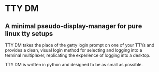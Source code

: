 # TTY DM
## A minimal pseudo-display-manager for pure linux tty setups

TTY DM takes the place of the getty login prompt on one of your TTYs and provides a clean, visual login method for selecting and logging into a terminal multiplexer, replicating the experience of logging into a desktop.

TTY DM is written in python and designed to be as small as possible.
